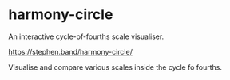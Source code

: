 # harmony-circle
An interactive cycle-of-fourths scale visualiser.

https://stephen.band/harmony-circle/

Visualise and compare various scales inside the cycle fo fourths.
